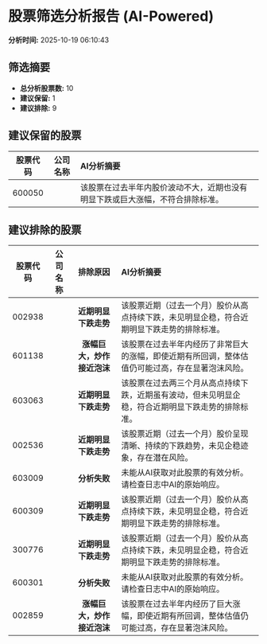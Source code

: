 # 股票筛选分析报告 (AI-Powered)

**分析时间:** 2025-10-19 06:10:43

## 筛选摘要

- **总分析股票数:** 10
- **建议保留:** 1
- **建议排除:** 9

## 建议保留的股票

| 股票代码 | 公司名称 | AI分析摘要 |
|:---:|:---:|:---|
| 600050 |  | 该股票在过去半年内股价波动不大，近期也没有明显下跌或巨大涨幅，不符合排除标准。 |

## 建议排除的股票

| 股票代码 | 公司名称 | 排除原因 | AI分析摘要 |
|:---:|:---:|:---:|:---|
| 002938 |  | **近期明显下跌走势** | 该股票近期（过去一个月）股价从高点持续下跌，未见明显企稳，符合近期明显下跌走势的排除标准。 |
| 601138 |  | **涨幅巨大，炒作接近泡沫** | 该股票在过去半年内经历了非常巨大的涨幅，即使近期有所回调，整体估值仍可能过高，存在显著泡沫风险。 |
| 603063 |  | **近期明显下跌走势** | 该股票在过去两三个月从高点持续下跌，近期虽有波动，但未见明显企稳，符合近期明显下跌走势的排除标准。 |
| 002536 |  | **近期明显下跌走势** | 该股票近期（过去一个月）股价呈现清晰、持续的下跌趋势，未见企稳迹象，存在潜在风险。 |
| 603009 |  | **分析失败** | 未能从AI获取对此股票的有效分析。请检查日志中AI的原始响应。 |
| 600309 |  | **近期明显下跌走势** | 该股票近期（过去一个月）股价从高点持续下跌，未见明显企稳，符合近期明显下跌走势的排除标准。 |
| 300776 |  | **近期明显下跌走势** | 该股票近期（过去一个月）股价从高点持续下跌，未见明显企稳，符合近期明显下跌走势的排除标准。 |
| 600301 |  | **分析失败** | 未能从AI获取对此股票的有效分析。请检查日志中AI的原始响应。 |
| 002859 |  | **涨幅巨大，炒作接近泡沫** | 该股票在过去半年内经历了巨大涨幅，即使近期有所回调，整体估值仍可能过高，存在显著泡沫风险。 |
